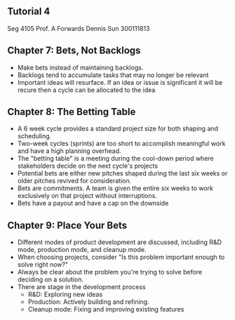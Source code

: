 ## Tutorial 4
Seg 4105
Prof. A Forwards
Dennis Sun 300111813


## Chapter 7: Bets, Not Backlogs

- Make bets instead of maintaining backlogs.
- Backlogs tend to accumulate tasks that may no longer be relevant
- Important ideas will resurface. If an idea or issue is significant it will be recure then a cycle can be allocated to the idea


## Chapter 8: The Betting Table

- A 6 week cycle provides a standard project size for both shaping and scheduling.
- Two-week cycles (sprints) are too short to accomplish meaningful work and have a high planning overhead.
- The "betting table" is a meeting during the cool-down period where stakeholders decide on the next cycle's projects
- Potential bets are either new pitches shaped during the last six weeks or older pitches revived for consideration.
- Bets are commitments. A team is given the entire six weeks to work exclusively on that project without interruptions.
- Bets have a payout and have a cap on the downside


## Chapter 9: Place Your Bets

- Different modes of product development are discussed, including R&D mode, production mode, and cleanup mode.
- When choosing projects, consider "Is this problem important enough to solve right now?"
- Always be clear about the problem you're trying to solve before deciding on a solution.
- There are stage in the development process
    - R&D: Exploring new ideas
    - Production: Actively building and refining.
    - Cleanup mode: Fixing and improving existing features